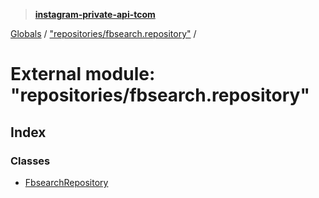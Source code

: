 > **[instagram-private-api-tcom](../README.md)**

[Globals](../README.md) / ["repositories/fbsearch.repository"](_repositories_fbsearch_repository_.md) /

# External module: "repositories/fbsearch.repository"

## Index

### Classes

* [FbsearchRepository](../classes/_repositories_fbsearch_repository_.fbsearchrepository.md)